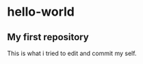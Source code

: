 # hello-world
My first repository
-------------------------------
This is what i tried to edit and commit my self.

